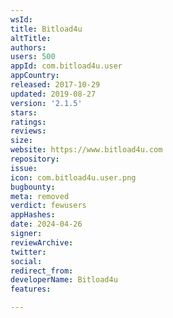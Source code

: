 ```yaml
---
wsId: 
title: Bitload4u
altTitle: 
authors: 
users: 500
appId: com.bitload4u.user
appCountry: 
released: 2017-10-29
updated: 2019-08-27
version: '2.1.5'
stars: 
ratings: 
reviews: 
size: 
website: https://www.bitload4u.com
repository: 
issue: 
icon: com.bitload4u.user.png
bugbounty: 
meta: removed
verdict: fewusers
appHashes: 
date: 2024-04-26
signer: 
reviewArchive: 
twitter: 
social: 
redirect_from: 
developerName: Bitload4u
features: 

---
```


